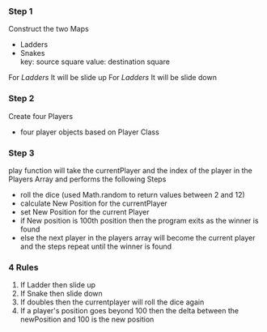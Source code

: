 ### Step 1
Construct the two Maps
- Ladders  
- Snakes  
key: source square
value: destination square

For *Ladders* It will be slide up
For *Ladders* It will be slide down

### Step 2
Create four Players
- four player objects based on Player Class

### Step 3
play function will take the currentPlayer and the index of the player in the Players Array and performs the following Steps
- roll the dice (used Math.random to return values between 2 and 12)
- calculate New Position for the currentPlayer
- set New Position for the current Player
- if New position is 100th position then the program exits as the winner is found
- else the next player in the players array will become the current player and the steps repeat until the winner is found

### 4 Rules
1) If Ladder then slide up
2) If Snake then slide down
3) If doubles then the currentplayer will roll the dice again
4) If a player's position goes beyond 100 then the delta between the newPosition and 100 is the new position 
